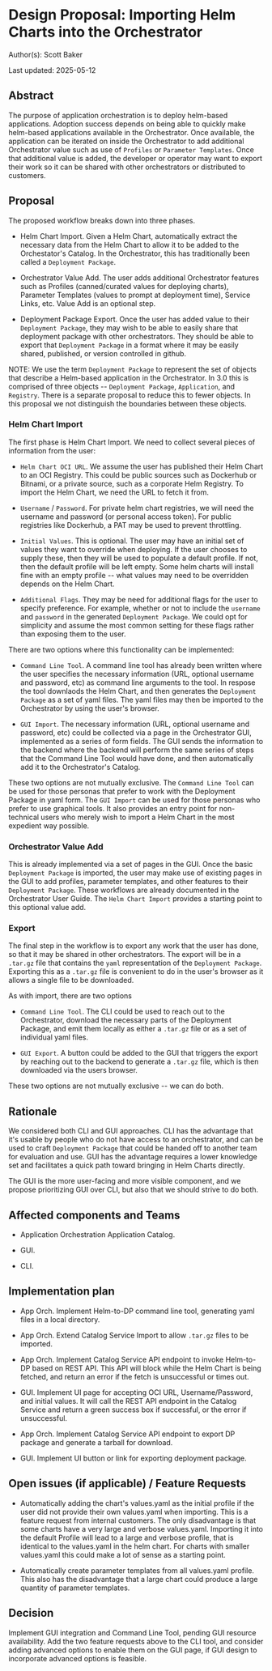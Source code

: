 # Design Proposal: Importing Helm Charts into the Orchestrator

Author(s): Scott Baker

Last updated: 2025-05-12

## Abstract

The purpose of application orchestration is to deploy helm-based applications. Adoption success depends on being
able to quickly make helm-based applications available in the Orchestrator. Once available, the application can
be iterated on inside the Orchestrator to add additional Orchestrator value such as use of `Profiles` or
`Parameter Templates`. Once that additional value is added, the developer or operator may want to export their
work so it can be shared with other orchestrators or distributed to customers.

## Proposal

The proposed workflow breaks down into three phases.

- Helm Chart Import. Given a Helm Chart, automatically extract the necessary data from the Helm Chart to allow
  it to be added to the Orchestator's Catalog. In the Orchestrator, this has traditionally been called a
  `Deployment Package`.

- Orchestrator Value Add. The user adds additional Orchestrator features such as Profiles (canned/curated values
  for deploying charts), Parameter Templates (values to prompt at deployment time), Service Links, etc. Value
  Add is an optional step.

- Deployment Package Export. Once the user has added value to their `Deployment Package`, they may wish to
  be able to easily share that deployment package with other orchestrators. They should be able to export
  that `Deployment Package` in a format where it may be easily shared, published, or version controlled in
  github.

NOTE: We use the term `Deployment Package` to represent the set of objects that describe a Helm-based
application in the Orchestrator. In 3.0 this is comprised of three objects -- `Deployment Package`,
`Application`, and `Registry`. There is a separate proposal to reduce this to fewer objects. In this
proposal we not distinguish the boundaries between these objects.

### Helm Chart Import

The first phase is Helm Chart Import. We need to collect several pieces of information from the user:

- `Helm Chart OCI URL`. We assume the user has published their Helm Chart to an OCI Registry. This
  could be public sources such as Dockerhub or Bitnami, or a private source, such as a corporate
  Helm Registry. To import the Helm Chart, we need the URL to fetch it from.

- `Username` / `Password`. For private helm chart registries, we will need the username and password
  (or personal access token). For public registries like Dockerhub, a PAT may be used to prevent
  throttling.

- `Initial Values`. This is optional. The user may have an initial set of values they want to override
  when deploying. If the user chooses to supply these, then they will be used to populate a default
  profile. If not, then the default profile will be left empty. Some helm charts will install fine
  with an empty profile -- what values may need to be overridden depends on the Helm Chart.

- `Additional Flags`. They may be need for additional flags for the user to specify preference. For
  example, whether or not to include the `username` and `password` in the generated
  `Deployment Package`. We could opt for simplicity and assume the most common setting for these flags
  rather than exposing them to the user.

There are two options where this functionality can be implemented:

- `Command Line Tool`. A command line tool has already been written where the user specifies
  the necessary information (URL, optional username and password, etc) as command line arguments
  to the tool. In respose the tool downlaods the Helm Chart, and then generates the `Deployment Package`
  as a set of yaml files. The yaml files may then be imported to the Orchestrator by using
  the user's browser.

- `GUI Import`. The necessary information (URL, optional username and password, etc) could be collected
  via a page in the Orchestrator GUI, implemented as a series of form fields. The GUI sends the
  information to the backend where the backend will perform the same series of steps that the Command
  Line Tool would have done, and then automatically add it to the Orchestrator's Catalog.

These two options are not mutually exclusive. The `Command Line Tool` can be used for those personas
that prefer to work with the Deployment Package in yaml form. The `GUI Import` can be used for those
personas who prefer to use graphical tools. It also provides an entry point for non-technical users
who merely wish to import a Helm Chart in the most expedient way possible.

### Orchestrator Value Add

This is already implemented via a set of pages in the GUI. Once the basic `Deployment Package` is
imported, the user may make use of existing pages in the GUI to add profiles, parameter templates, and
other features to their `Deployment Package`. These workflows are already documented in the
Orchestrator User Guide. The `Helm Chart Import` provides a starting point to this optional value
add.

### Export

The final step in the workflow is to export any work that the user has done, so that it may be shared
in other orchestrators. The export will be in a `.tar.gz` file that contains the `yaml` representation
of the `Deployment Package`. Exporting this as a `.tar.gz` file is convenient to do in the user's browser
as it allows a single file to be downloaded.

As with import, there are two options

- `Command Line Tool`. The CLI could be used to reach out to the Orchestrator, download the necessary
  parts of the Deployment Package, and emit them locally as either a `.tar.gz` file or as a set of
  individual yaml files.

- `GUI Export`. A button could be added to the GUI that triggers the export by reaching out to the
  backend to generate a `.tar.gz` file, which is then downloaded via the users browser.

These two options are not mutually exclusive -- we can do both.

## Rationale

We considered both CLI and GUI approaches. CLI has the advantage that it's usable by people who do not
have access to an orchestrator, and can be used to craft `Deployment Package` that could be handed
off to another team for evaluation and use. GUI has the advantage requires a lower knowledge set and
facilitates a quick path toward bringing in Helm Charts directly.

The GUI is the more user-facing and more visible component, and we propose prioritizing GUI over CLI,
but also that we should strive to do both.

## Affected components and Teams

- Application Orchestration Application Catalog.

- GUI.

- CLI.

## Implementation plan

- App Orch. Implement Helm-to-DP command line tool, generating yaml files in a local directory.

- App Orch. Extend Catalog Service Import to allow `.tar.gz` files to be imported.

- App Orch. Implement Catalog Service API endpoint to invoke Helm-to-DP based on REST API. This
  API will block while the Helm Chart is being fetched, and return an error if the fetch is
  unsuccessful or times out.

- GUI. Implement UI page for accepting OCI URL, Username/Password, and initial values. It will call
  the REST API endpoint in the Catalog Service and return a green success box if successful, or
  the error if unsuccessful.

- App Orch. Implement Catalog Service API endpoint to export DP package and generate a tarball for
  download.

- GUI. Implement UI button or link for exporting deployment package.

## Open issues (if applicable) / Feature Requests

- Automatically adding the chart's values.yaml as the initial profile if the user did not provide their
  own values.yaml when importing. This is a feature request from internal customers. The only disadvantage
  is that some charts have a very large and verbose values.yaml. Importing it into the default Profile will
  lead to a large and verbose profile, that is identical to the values.yaml in the helm chart. For charts
  with smaller values.yaml this could make a lot of sense as a starting point.

- Automatically create parameter templates from all values.yaml profile. This also has the disadvantage
  that a large chart could produce a large quantity of parameter templates.

## Decision

Implement GUI integration and Command Line Tool, pending GUI resource availability. Add the two feature
requests above to the CLI tool, and consider adding advanced options to enable them on the GUI page, if
GUI design to incorporate advanced options is feasible.
